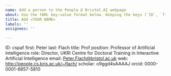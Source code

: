 ```yaml
---
name: Add a person to the People @ Bristol.AI webpage
about: Use the YAML key:value format below. Keeping the keys (`ID`, `first`, `last` etc.), replace the pre-populated values with the desired information. All fields are optional except the first three. 
title: Add <YOUR NAME>
labels: ''
assignees: ''

---
```


ID:  cspaf
first: Peter
last: Flach
title: Prof
position: Professor of Artificial Intelligence
role: Director, UKRI Centre for Doctoral Training in Interactive Artificial Intelligence
email: Peter.Flach@bristol.ac.uk
web: http://people.cs.bris.ac.uk/~flach/
scholar: o9ggd4sAAAAJ
orcid: 0000-0001-6857-5810
